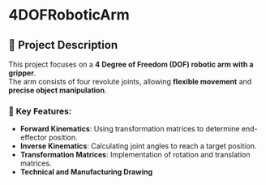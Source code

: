 # 4DOFRoboticArm

## 📌 Project Description  
This project focuses on a **4 Degree of Freedom (DOF) robotic arm with a gripper**.  
The arm consists of four revolute joints, allowing **flexible movement** and **precise object manipulation**.  

### 🤖 **Key Features:**  
- **Forward Kinematics**: Using transformation matrices to determine end-effector position.  
- **Inverse Kinematics**: Calculating joint angles to reach a target position.  
- **Transformation Matrices**: Implementation of rotation and translation matrices.
- **Technical and Manufacturing Drawing**
